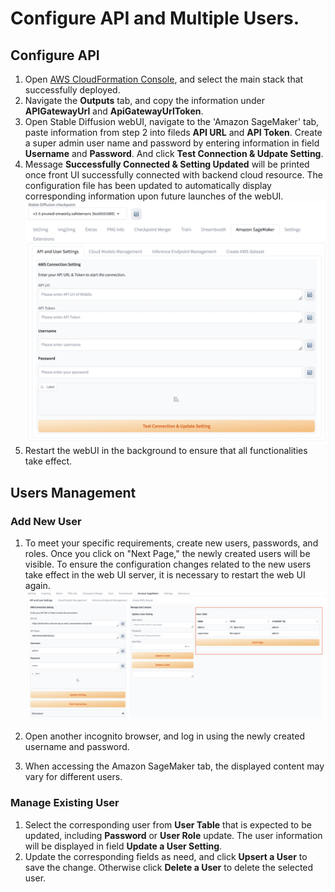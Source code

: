 # Configure API and Multiple Users.

## Configure API
1. Open [AWS CloudFormation Console](https://console.aws.amazon.com/cloudformation/), and select the main stack that successfully deployed.
2. Navigate the **Outputs** tab, and copy the information under **APIGatewayUrl** and **ApiGatewayUrlToken**.
3. Open Stable Diffusion webUI, navigate to the 'Amazon SageMaker' tab, paste information from step 2 into fileds **API URL** and **API Token**. Create a super admin user name and password by entering information in field **Username** and **Password**. And click **Test Connection & Udpate Setting**.
4. Message **Successfully Connected & Setting Updated** will be printed once front UI successfully connected with backend cloud resource. The configuration file has been updated to automatically display corresponding information upon future launches of the webUI.
![config-setting](../images/API-Config-setting.png)
5. Restart the webUI in the background to ensure that all functionalities take effect.



## Users Management
### Add New User
1. To meet your specific requirements, create new users, passwords, and roles. Once you click on "Next Page," the newly created users will be visible. To ensure the configuration changes related to the new users take effect in the web UI server, it is necessary to restart the web UI again.
![add user](../images/multi_user/multi-user-8.png)

2. Open another incognito browser, and log in using the newly created username and password.
3. When accessing the Amazon SageMaker tab, the displayed content may vary for different users.

### Manage Existing User
1. Select the corresponding user from **User Table** that is expected to be updated, including **Password** or **User Role** update. The user information will be displayed in field **Update a User Setting**.
2. Update the corresponding fields as need, and click **Upsert a User** to save the change. Otherwise click **Delete a User** to delete the selected user.


